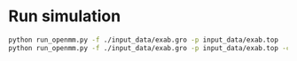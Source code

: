 # Run simulation 
```bash 
python run_openmm.py -f ./input_data/exab.gro -p input_data/exab.top
python run_openmm.py -f ./input_data/exab.gro -p input_data/exab.top -c {check point file} 
```


